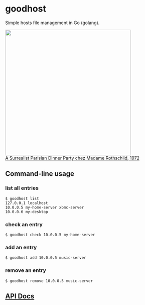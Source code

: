 # goodhost

Simple hosts file management in Go (golang).

<img src="http://www.hangthebankers.com/wp-content/uploads/2013/09/Masks-Rothschild-party1.jpg" width=400><br>
[A Surrealist Parisian Dinner Party chez Madame Rothschild, 1972](http://www.messynessychic.com/2013/08/27/a-surrealist-parisian-dinner-party-chez-madame-rothschild-1972/)

## Command-line usage

### list all entries

```
$ goodhost list
127.0.0.1 localhost
10.0.0.5 my-home-server xbmc-server
10.0.0.6 my-desktop
```

### check an entry

```
$ goodhost check 10.0.0.5 my-home-server
```

### add an entry

```
$ goodhost add 10.0.0.5 music-server
```

### remove an entry

```
$ goodhost remove 10.0.0.5 music-server
```

## [API Docs](API.md)

